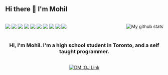 ## Hi there 👋 I'm Mohil

<br>

<div align="right">
    <img align="right" alt="My github stats" src="https://github-readme-stats.vercel.app/api?username=lbcmk&hide=stars&count_private=true&show_icons=true" />
</div>
  
<div align="left">
    <img src="https://img.shields.io/badge/Python-306998?&logo=Python&logoColor=FFFFFF&style=for-the-badge" />
    <img src="https://img.shields.io/badge/HTML5-fff?logo=HTML5&style=for-the-badge" />
    <img src="https://img.shields.io/badge/Javascript-323330?logo=javascript&style=for-the-badge" />
    <img src="https://img.shields.io/badge/CSS-1572B6?logo=CSS3&style=for-the-badge" />
    <img src="https://img.shields.io/badge/Typescript-3178C6?logo=typescript&logoColor=FFFFFF&style=for-the-badge" />
    <img src="https://img.shields.io/badge/next.js-202020?&logo=next.js&logoColor=FFFFFF&style=for-the-badge" />
    <img src="https://img.shields.io/badge/Linux-505050?logo=linux&logoColor=FFFFFF&style=for-the-badge" />
    <img src="https://img.shields.io/badge/RPI-C51A4A?logo=Raspberry-Pi&style=for-the-badge" />
    <img src="https://img.shields.io/badge/C++-00599C?logo=c%2B%2B&style=for-the-badge" />
    <img src="https://img.shields.io/badge/C%23-650094?logo=C-Sharp&style=for-the-badge" />
</div>

<br>
<h3 align="center">
Hi, I'm Mohil. I'm a high school student in Toronto, and a self taught programmer.
</h3>
<br>

<div align="center">  
    <a href="https://dmoj.ca/user/lbcmk"><img src="https://img.shields.io/badge/DMOJ profile-ffdd00?style=for-the-badge" alt="DM::OJ Link" /> </a>
</div>
